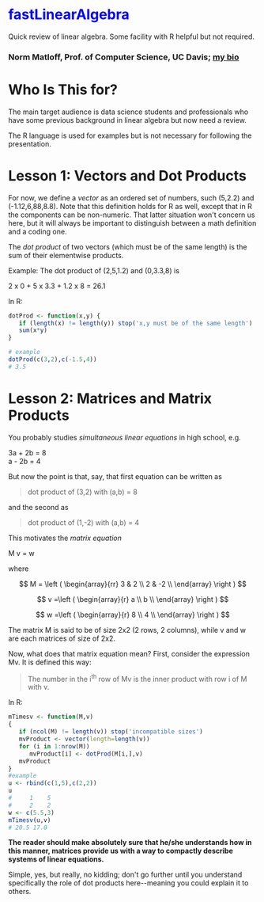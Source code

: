 

# <span style="color:blue">fastLinearAlgebra</span>

Quick review of linear algebra. Some facility with R helpful but not required.

### Norm Matloff, Prof. of Computer Science, UC Davis; [my bio](http://heather.cs.ucdavis.edu/matloff.html)

# Who Is This for?

The main target audience is data science students and professionals who
have some previous background in linear algebra but now need a review.

The R language is used for examples but is not necessary for following
the presentation.

# Lesson 1: Vectors and Dot Products

For now, we define a *vector* as an ordered set of numbers,
such (5,2.2) and (-1.12,6,88,8.8).  Note that this definition holds for
R as well, except that in R the components can be non-numeric.  That
latter situation won't concern us here, but it will always be important
to distinguish between a math definition and a coding one.

The *dot product* of two vectors (which must be of the same length) is
the sum of their elementwise products.  

Example:   The dot product of (2,5,1.2) and (0,3.3,8) is

2 x 0 + 5 x 3.3 + 1.2 x 8 = 26.1

In R:

``` r
dotProd <- function(x,y) {
   if (length(x) != length(y)) stop('x,y must be of the same length')
   sum(x*y)
}

# example
dotProd(c(3,2),c(-1.5,4))
# 3.5

```


# Lesson 2: Matrices and Matrix Products

You probably studies *simultaneous linear equations* in high school,
e.g.

3a + 2b = 8
<br>
a - 2b = 4

But now the point is that, say, that first equation can be written as

> dot product of (3,2) with (a,b) = 8

and the second as 

> dot product of (1,-2) with (a,b) = 4

This motivates the *matrix equation*

M v = w

where

$$
M = \left (
\begin{array}{rr}
3 & 2 \\
2 & -2 \\
\end{array}
\right )
$$

$$
v =\left (
\begin{array}{r}
a \\
b \\
\end{array}
\right )
$$

$$
w =\left (
\begin{array}{r}
8 \\
4 \\
\end{array}
\right )
$$

The matrix M is said to be of size 2x2 (2 rows, 2 columns), while v and
w are each matrices of size of 2x2.

Now, what does that matrix equation mean?  First, consider the
expression Mv.  It is defined this way:

> The number in the i<sup>th</sup> row of Mv is the inner product with row i of
> M with v.

In R:

``` r
mTimesv <- function(M,v) 
{
   if (ncol(M) != length(v)) stop('incompatible sizes')
   mvProduct <- vector(length=length(v))
   for (i in 1:nrow(M)) 
      mvProduct[i] <- dotProd(M[i,],v)
   mvProduct
}
#example
u <- rbind(c(1,5),c(2,2))
u
#     1    5
#     2    2
w <- c(5.5,3)
mTimesv(u,v)
# 20.5 17.0
```

**The reader should make absolutely sure that he/she understands how in
this manner, matrices provide us with a way to compactly describe
systems of linear equations.**

Simple, yes, but really, no kidding;
don't go further until you understand specifically the role of dot
products here--meaning you could explain it to others.
